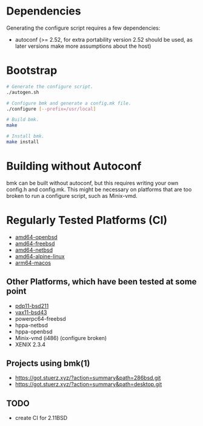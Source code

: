 # Dependencies
Generating the configure script requires a few dependencies:
- autoconf (>= 2.52, for extra portability version 2.52 should be used, as later versions make more assumptions about the host)

# Bootstrap
```sh
# Generate the configure script.
./autogen.sh

# Configure bmk and generate a config.mk file.
./configure [--prefix=/usr/local]

# Build bmk.
make

# Install bmk.
make install
```

# Building without Autoconf
bmk can be built without autoconf, but this requires writing your own config.h and config.mk.
This might be necessary on platforms that are too broken to run a configure script, such as Minix-vmd.

# Regularly Tested Platforms (CI)
- [amd64-openbsd](https://builds.sr.ht/~realchonk/bmk/commits/main/openbsd)
- [amd64-freebsd](https://builds.sr.ht/~realchonk/bmk/commits/main/freebsd)
- [amd64-netbsd](https://builds.sr.ht/~realchonk/bmk/commits/main/netbsd)
- [amd64-alpine-linux](https://builds.sr.ht/~realchonk/bmk/commits/main/alpine)
- [arm64-macos](https://cirrus-ci.com/github/realchonk/bmk/main)

## Other Platforms, which have been tested at some point
- [pdp11-bsd211](https://github.com/realchonk/bmk/pull/3)
- [vax11-bsd43](https://github.com/realchonk/bmk/pull/5)
- powerpc64-freebsd
- hppa-netbsd
- hppa-openbsd
- Minix-vmd (i486) (configure broken)
- XENIX 2.3.4

## Projects using bmk(1)
- https://got.stuerz.xyz/?action=summary&path=286bsd.git
- https://got.stuerz.xyz/?action=summary&path=desktop.git

## TODO
- create CI for 2.11BSD
